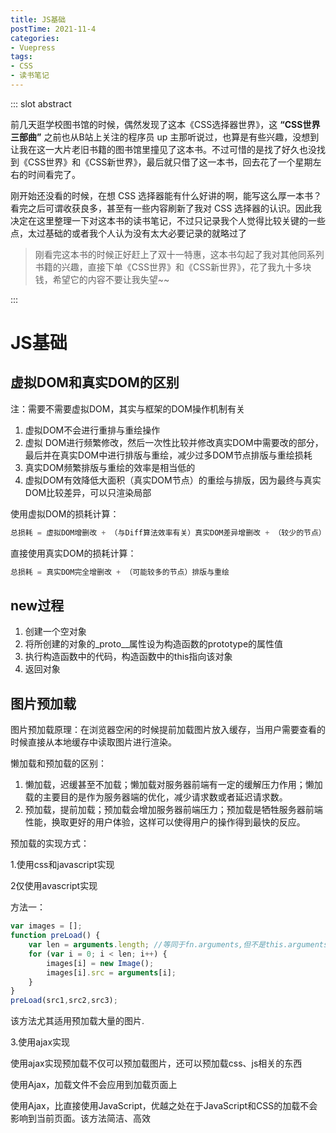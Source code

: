 ```yaml
---
title: JS基础
postTime: 2021-11-4
categories: 
- Vuepress
tags:
- CSS
- 读书笔记
---
```




::: slot abstract

前几天逛学校图书馆的时候，偶然发现了这本《CSS选择器世界》，这 **“CSS世界三部曲”** 之前也从B站上关注的程序员 up 主那听说过，也算是有些兴趣，没想到让我在这一大片老旧书籍的图书馆里撞见了这本书。不过可惜的是找了好久也没找到《CSS世界》和《CSS新世界》，最后就只借了这一本书，回去花了一个星期左右的时间看完了。

刚开始还没看的时候，在想 CSS 选择器能有什么好讲的啊，能写这么厚一本书？看完之后可谓收获良多，甚至有一些内容刷新了我对 CSS 选择器的认识。因此我决定在这里整理一下对这本书的读书笔记，不过只记录我个人觉得比较关键的一些点，太过基础的或者我个人认为没有太大必要记录的就略过了

> 刚看完这本书的时候正好赶上了双十一特惠，这本书勾起了我对其他同系列书籍的兴趣，直接下单《CSS世界》和《CSS新世界》，花了我九十多块钱，希望它的内容不要让我失望~~

:::

# JS基础
## 虚拟DOM和真实DOM的区别
注：需要不需要虚拟DOM，其实与框架的DOM操作机制有关

1. 虚拟DOM不会进行重排与重绘操作
2. 虚拟 DOM进行频繁修改，然后一次性比较并修改真实DOM中需要改的部分，最后并在真实DOM中进行排版与重绘，减少过多DOM节点排版与重绘损耗
3. 真实DOM频繁排版与重绘的效率是相当低的
4. 虚拟DOM有效降低大面积（真实DOM节点）的重绘与排版，因为最终与真实DOM比较差异，可以只渲染局部

使用虚拟DOM的损耗计算：

```js
总损耗 = 虚拟DOM增删改 + （与Diff算法效率有关）真实DOM差异增删改 + （较少的节点）排版与重绘
```

直接使用真实DOM的损耗计算：

```js
总损耗 = 真实DOM完全增删改 + （可能较多的节点）排版与重绘
```

## new过程
1. 创建一个空对象
2. 将所创建的对象的_proto__属性设为构造函数的prototype的属性值
3. 执行构造函数中的代码，构造函数中的this指向该对象
4. 返回对象

## 图片预加载
图片预加载原理：在浏览器空闲的时候提前加载图片放入缓存，当用户需要查看的时候直接从本地缓存中读取图片进行渲染。

懒加载和预加载的区别：

1. 懒加载，迟缓甚至不加载；懒加载对服务器前端有一定的缓解压力作用；懒加载的主要目的是作为服务器端的优化，减少请求数或者延迟请求数。
2. 预加载，提前加载；预加载会增加服务器前端压力；预加载是牺牲服务器前端性能，换取更好的用户体验，这样可以使得用户的操作得到最快的反应。

预加载的实现方式：

1.使用css和javascript实现

2仅使用avascript实现

方法一：

```js
var images = [];
function preLoad() {
    var len = arguments.length; //等同于fn.arguments,但不是this.arguments
    for (var i = 0; i < len; i++) {
        images[i] = new Image();
        images[i].src = arguments[i];
    }
}
preLoad(src1,src2,src3);
```

该方法尤其适用预加载大量的图片.

3.使用ajax实现

使用ajax实现预加载不仅可以预加载图片，还可以预加载css、js相关的东西

使用Ajax，加载文件不会应用到加载页面上

使用Ajax，比直接使用JavaScript，优越之处在于JavaScript和CSS的加载不会影响到当前页面。该方法简洁、高效

